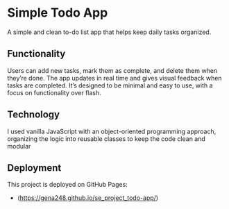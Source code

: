# Simple Todo App

A simple and clean to-do list app that helps keep daily tasks organized.

## Functionality

Users can add new tasks, mark them as complete, and delete them when they’re done. The app updates in real time and gives visual feedback when tasks are completed. It’s designed to be minimal and easy to use, with a focus on functionality over flash.

## Technology

I used vanilla JavaScript with an object-oriented programming approach, organizing the logic into reusable classes to keep the code clean and modular

## Deployment

This project is deployed on GitHub Pages:

- (https://gena248.github.io/se_project_todo-app/)
